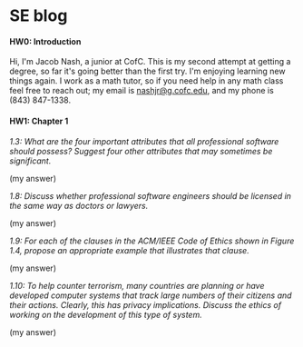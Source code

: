 # SE blog


#### HW0: Introduction

Hi, I'm Jacob Nash, a junior at CofC. This is my second attempt at getting a degree, so far it's going better than the first try. I'm enjoying learning new things again. I work as a math tutor, so if you need help in any math class feel free to reach out; my email is nashjr@g.cofc.edu, and my phone is (843) 847-1338.





#### HW1: Chapter 1


_1.3:  What are the four important attributes that all professional software should possess? Suggest four other attributes that may sometimes be significant._

(my answer)

_1.8:  Discuss whether professional software engineers should be licensed in the same way as doctors or lawyers._

(my answer)

_1.9:  For each of the clauses in the ACM/IEEE Code of Ethics shown in Figure 1.4, propose an appropriate example that illustrates that clause._

(my answer)

_1.10: To help counter terrorism, many countries are planning or have developed computer systems that track large numbers of their citizens and their actions. Clearly, this has privacy implications. Discuss the ethics of working on the development of this type of system._

(my answer)
